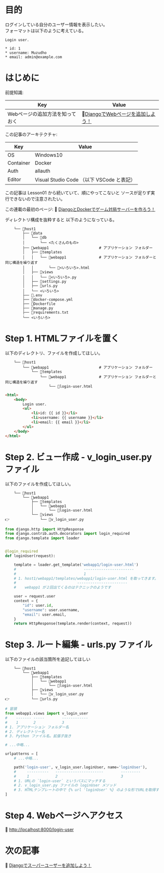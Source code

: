 # 目的

ログインしている自分のユーザー情報を表示したい。  
フォーマットは以下のように考えている。  

```
Login user.

* id: 1
* username: Muzudho
* email: admin@example.com
```

# はじめに

前提知識:  

| Key                             | Value                                                                                     |
| ------------------------------- | ----------------------------------------------------------------------------------------- |
| Webページの追加方法を知っておく | 📖[DjangoでWebページを追加しよう！](https://qiita.com/muzudho1/items/06fe071c1147b4b8f062) |

この記事のアーキテクチャ:  

| Key       | Value                                     |
| --------- | ----------------------------------------- |
| OS        | Windows10                                 |
| Container | Docker                                    |
| Auth      | allauth                                   |
| Editor    | Visual Studio Code （以下 VSCode と表記） |

この記事は Lesson01 から続いていて、順にやってこないと ソースが足りず実行できないので注意されたい。  

この連載の最初のページ: 📖 [DjangoとDockerでゲーム対局サーバーを作ろう！](https://qiita.com/muzudho1/items/eb0df0ea604e1fd9cdae)  

ディレクトリ構成を抜粋すると 以下のようになっている。  

```plaintext
    └── 📂host1
        ├── 📂data
        │   └── 📂db
        │       └── <たくさんのもの>
        ├── 📂webapp1                       # アプリケーション フォルダー
        │   ├── 📂templates
        │   │   └── 📂webapp1               # アプリケーション フォルダーと同じ構造を繰り返す
        │   │       └── 📄<いろいろ>.html
        │   ├── 📂views
        │   │   └── 📄<いろいろ>.py
        │   ├── 📄settings.py
        │   ├── 📄urls.py
        │   └── <いろいろ>
        ├── 📄.env
        ├── 🐳docker-compose.yml
        ├── 🐳Dockerfile
        ├── 📄manage.py
        ├── 📄requirements.txt
        └── <いろいろ>
```

# Step 1. HTMLファイルを置く

以下のディレクトリ、ファイルを作成してほしい。  

```plaintext
    └── 📂host1
        └── 📂webapp1                       # アプリケーション フォルダー
            └── 📂templates
                └── 📂webapp1               # アプリケーション フォルダーと同じ構造を繰り返す
                    └── 📄login-user.html
```

```html
<html>
    <body>
        Login user.
        <ul>
            <li>id: {{ id }}</li>
            <li>username: {{ username }}</li>
            <li>email: {{ email }}</li>
        </ul>
    </body>
</html>
```

# Step 2. ビュー作成 - v_login_user.py ファイル

以下のファイルを作成してほしい。  

```plaintext
    └── 📂host1
        └── 📂webapp1
            ├── 📂templates
            │   └── 📂webapp1
            │       └── 📄login-user.html
            └── 📂views
👉              └── 📄v_login_user.py
```

```py
from django.http import HttpResponse
from django.contrib.auth.decorators import login_required
from django.template import loader


@login_required
def loginUser(request):

    template = loader.get_template('webapp1/login-user.html')
    #                               -----------------------
    #                               1
    # 1. host1/webapp1/templates/webapp1/login-user.html を取ってきます。
    #                            -----------------------
    #    webapp1 が２回出てくるのはテクニックのようです

    user = request.user
    context = {
        "id": user.id,
        "username": user.username,
        "email": user.email,
    }
    return HttpResponse(template.render(context, request))
```

# Step 3. ルート編集 - urls.py ファイル

以下のファイルの該当箇所を追記してほしい

```plaintext
    └── 📂host1
        └── 📂webapp1
            ├── 📂templates
            │   └── 📂webapp1
            │       └── 📄login-user.html
            ├── 📂views
            │   └── 📄v_login_user.py
👉          └── 📄urls.py
```

```py
# 冒頭
from webapp1.views import v_login_user
#    ------- -----        ------------
#    1       2            3
# 1. アプリケーション フォルダー名
# 2. ディレクトリー名
# 3. Python ファイル名。拡張子抜き

# ...中略...

urlpatterns = [
    # ...中略...

    path('login-user', v_login_user.loginUser, name='loginUser'),
    #     ----------   ----------------------        ---------
    #     1            2                             3
    # 1. URLの `login-user` というパスにマッチする
    # 2. v_login_user.py ファイルの loginUser メソッド
    # 3. HTMLテンプレートの中で {% url 'loginUser' %} のような形でURLを取得するのに使える
]
```

# Step 4. Webページへアクセス

📖 [http://localhost:8000/login-user](http://localhost:8000/login-user)  

# 次の記事

📖 [Djangoでスーパーユーザーを追加しよう！](https://qiita.com/muzudho1/items/cf21fa75e23e1f987153)

